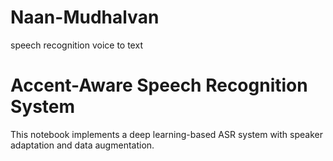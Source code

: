 # Naan-Mudhalvan
speech recognition voice to text
# Accent-Aware Speech Recognition System
This notebook implements a deep learning-based ASR system with speaker adaptation and data augmentation.
